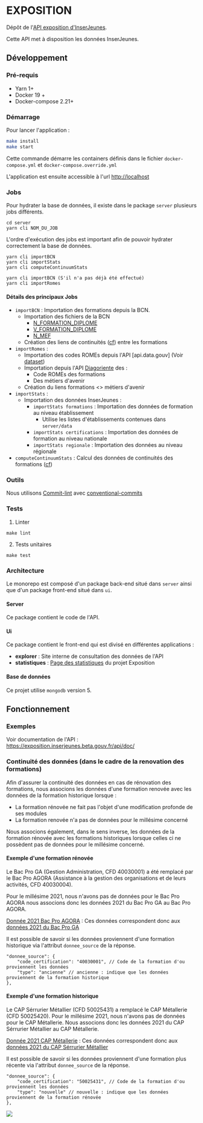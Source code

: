 # EXPOSITION

Dépôt de l'[API exposition d'InserJeunes](https://exposition.inserjeunes.beta.gouv.fr/api/doc/).

Cette API met à disposition les données InserJeunes.

## Développement

### Pré-requis

- Yarn 1+
- Docker 19 +
- Docker-compose 2.21+

### Démarrage

Pour lancer l'application :

```sh
make install
make start
```

Cette commande démarre les containers définis dans le fichier `docker-compose.yml` et `docker-compose.override.yml`

L'application est ensuite accessible à l'url [http://localhost](http://localhost)

### Jobs

Pour hydrater la base de données, il existe dans le package `server` plusieurs jobs différents.
```
cd server
yarn cli NOM_DU_JOB
```

L'ordre d'exécution des jobs est important afin de pouvoir hydrater correctement la base de données.
```
yarn cli importBCN
yarn cli importStats
yarn cli computeContinuumStats
```

```
yarn cli importBCN (S'il n'a pas déjà été effectué)
yarn cli importRomes
```

#### Détails des principaux Jobs
- `importBCN` : Importation des formations depuis la BCN.
  - Importation des fichiers de la BCN
    - [N_FORMATION_DIPLOME](https://infocentre.pleiade.education.fr/bcn/workspace/viewTable/n/N_FORMATION_DIPLOME)
    - [V_FORMATION_DIPLOME](https://infocentre.pleiade.education.fr/bcn/workspace/viewTable/n/V_FORMATION_DIPLOME)
    - [N_MEF](https://infocentre.pleiade.education.fr/bcn/workspace/viewTable/n/N_MEF)
  - Création des liens de continuités ([cf](<#continuit%C3%A9-des-donn%C3%A9es-dans-le-cadre-de-la-renovation-des-formations>)) entre les formations
- `importRomes` :
  - Importation des codes ROMEs depuis l'API [api.data.gouv] (Voir [dataset](https://www.data.gouv.fr/fr/datasets/repertoire-operationnel-des-metiers-et-des-emplois-rome/))
  - Importation depuis l'API [Diagoriente](https://odyssey-docs.vercel.app/docs/intro) des :
    - Code ROMEs des formations
    - Des métiers d'avenir
  - Création du liens formations <> métiers d'avenir
- `importStats` :
  - Importation des données InserJeunes :
    - `importStats formations` : Importation des données de formation au niveau établissement
      - Utilise les listes d'établissements contenues dans `server/data`
    - `importStats certifications` : Importation des données de formation au niveau nationale
    - `importStats regionale` : Importation des données au niveau régionale
- `computeContinuumStats` : Calcul des données de continuités des formations ([cf](<#continuit%C3%A9-des-donn%C3%A9es-dans-le-cadre-de-la-renovation-des-formations>)) 

### Outils

Nous utilisons [Commit-lint](https://commitlint.js.org/#/) avec [conventional-commits](https://www.conventionalcommits.org/en/v1.0.0-beta.2/#why-use-conventional-commits)

### Tests

1. Linter
```
make lint
```

2. Tests unitaires
```
make test
```

### Architecture

Le monorepo est composé d'un package back-end situé dans `server` ainsi que d'un package front-end situé dans `ui`.

#### Server

Ce package contient le code de l'API.

#### Ui

Ce package contient le front-end qui est divisé en différentes applications :
- **explorer** : Site interne de consultation des données de l'API
- **statistiques** : [Page des statistiques](https://statistiques.exposition.inserjeunes.beta.gouv.fr/) du projet Exposition

#### Base de données

Ce projet utilise `mongodb` version 5.


## Fonctionnement

### Exemples

Voir documentation de l'API : https://exposition.inserjeunes.beta.gouv.fr/api/doc/

### Continuité des données (dans le cadre de la renovation des formations)

Afin d'assurer la continuité des données en cas de rénovation des formations, nous associons les données d'une formation renovée avec les données de la formation historique lorsque :
- La formation rénovée ne fait pas l'objet d'une modification profonde de ses modules
- La formation renovée n'a pas de données pour le millésime concerné

Nous associons également, dans le sens inverse, les données de la formation rénovée avec les formations historiques lorsque celles ci ne possèdent pas de données pour le millésime concerné.

#### Exemple d'une formation rénovée

Le Bac Pro GA (Gestion Administration, CFD 40030001) a été remplacé par le Bac Pro AGORA (Assistance à la gestion des organisations et de leurs activités, CFD 40030004).

Pour le millésime 2021, nous n'avons pas de données pour le Bac Pro AGORA nous associons donc les données 2021 du Bac Pro GA au Bac Pro AGORA.

[Donnée 2021 Bac Pro AGORA](https://exposition-recette.inserjeunes.beta.gouv.fr/api/inserjeunes/certifications/40030004?millesime=2021) : 
Ces données correspondent donc aux [données 2021 du Bac Pro GA](https://exposition-recette.inserjeunes.beta.gouv.fr/api/inserjeunes/certifications/40030001?millesime=2021)

Il est possible de savoir si les données proviennent d'une formation historique via l'attribut `donnee_source` de la réponse.
```
"donnee_source": {
    "code_certification": "40030001", // Code de la formation d'ou proviennent les données
    "type": "ancienne" // ancienne : indique que les données proviennent de la formation historique
},
```

#### Exemple d'une formation historique

Le CAP Sérrurier Métallier (CFD 50025431) a remplacé le CAP Métallerie (CFD 50025420). Pour le millésime 2021, nous n'avons pas de données pour le CAP Métallerie. Nous associons donc les données 2021 du CAP Sérrurier Métallier au CAP Métallerie.

[Donnée 2021 CAP Métallerie](https://exposition-recette.inserjeunes.beta.gouv.fr/api/inserjeunes/certifications/50025420?millesime=2021) : 
Ces données correspondent donc aux [données 2021 du CAP Sérrurier Métallier](https://exposition-recette.inserjeunes.beta.gouv.fr/api/inserjeunes/certifications/50025431?millesime=2021)

Il est possible de savoir si les données proviennent d'une formation plus récente via l'attribut `donnee_source` de la réponse.
```
"donnee_source": {
    "code_certification": "50025431", // Code de la formation d'ou proviennent les données
    "type": "nouvelle" // nouvelle : indique que les données proviennent de la formation rénovée
},
```

 


![](https://avatars1.githubusercontent.com/u/63645182?s=200&v=4)
